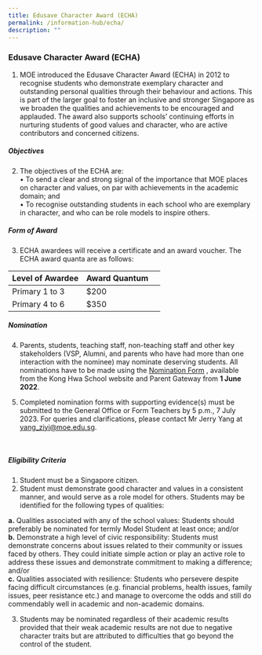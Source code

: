 ```yaml
---
title: Edusave Character Award (ECHA)
permalink: /information-hub/echa/
description: ""
---
```

### Edusave Character Award (ECHA)


1) MOE introduced the Edusave Character Award (ECHA) in 2012 to recognise students who demonstrate exemplary character and outstanding personal qualities through their behaviour and actions. This is part of the larger goal to foster an inclusive and stronger Singapore as we broaden the qualities and achievements to be encouraged and applauded. The award also supports schools’ continuing efforts in nurturing students of good values and character, who are active contributors and concerned citizens.

##### Objectives 

2)	The objectives of the ECHA are: <br>
•	To send a clear and strong signal of the importance that MOE places on character and values, on par with achievements in the academic domain; and <br>
•	To recognise outstanding students in each school who are exemplary in character, and who can be role models to inspire others.

##### Form of Award

3)	ECHA awardees will receive a certificate and an award voucher. The ECHA award quanta are as follows:



| Level of Awardee | Award Quantum |  |
| -------- | -------- | -------- |
| Primary 1 to 3    | $200 |  |
| Primary 4 to 6 | $350 |  |

##### Nomination

4)	Parents, students, teaching staff, non-teaching staff and other key stakeholders (VSP, Alumni, and parents who have had more than one interaction with the nominee) may nominate deserving students. All nominations have to be made using the [Nomination Form](/files/nomination%20form%20(khspr2ide).pdf) , available from the Kong Hwa School website and Parent Gateway from **1 June 2022**. 


5)	Completed nomination forms with supporting evidence(s) must be submitted to the General Office or Form Teachers by 5 p.m., 7 July 2023. For queries and clarifications, please contact Mr Jerry Yang at yang_ziyi@moe.edu.sg. 

 
##### Eligibility Criteria

1.	Student must be a Singapore citizen.
2.	Student must demonstrate good character and values in a consistent manner, and would serve as a role model for others. Students may be identified for the following types of qualities: <br>

**a.**	Qualities associated with any of the school values: Students should preferably be nominated for termly Model Student at least once; and/or <br>
**b.**	Demonstrate a high level of civic responsibility: Students must demonstrate concerns about issues related to their community or issues faced by others. They could initiate simple action or play an active role to address these issues and demonstrate commitment to making a difference; and/or <br>
**c.**	Qualities associated with resilience: Students who persevere despite facing difficult circumstances (e.g. financial problems, health issues, family issues, peer resistance etc.) and manage to overcome the odds and still do commendably well in academic and non-academic domains. <br>

3.	Students may be nominated regardless of their academic results provided that their weak academic results are not due to negative character traits but are attributed to difficulties that go beyond the control of the student.
